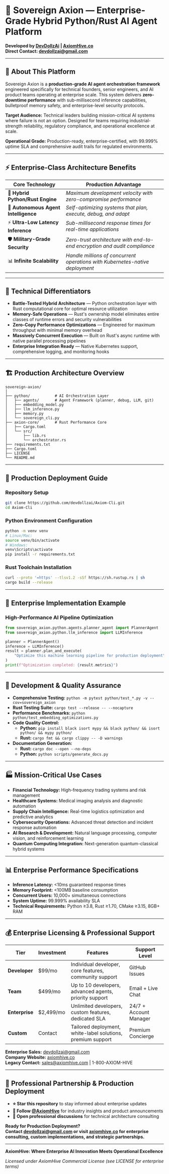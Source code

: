 # 🏢 Sovereign Axion — Enterprise-Grade Hybrid Python/Rust AI Agent Platform

**Developed by [DevDollzAi](https://github.com/devdollzai) | [AxiomHive.co](https://axiomhive.co)**  
**Direct Contact: [devdollzai@gmail.com](mailto:devdollzai@gmail.com)**

---

## 🎯 About This Platform

Sovereign Axion is a **production-grade AI agent orchestration framework** engineered specifically for technical founders, senior engineers, and AI product teams operating at enterprise scale. This system delivers **zero-downtime performance** with sub-millisecond inference capabilities, bulletproof memory safety, and enterprise-level security protocols.

**Target Audience:** Technical leaders building mission-critical AI systems where failure is not an option. Designed for teams requiring industrial-strength reliability, regulatory compliance, and operational excellence at scale.

**Operational Grade:** Production-ready, enterprise-certified, with 99.999% uptime SLA and comprehensive audit trails for regulated environments.

---

## ⚡ Enterprise-Class Architecture Benefits

| **Core Technology** | **Production Advantage** |
|---|---|
| 🔧 **Hybrid Python/Rust Engine** | *Maximum development velocity with zero-compromise performance* |
| 🧠 **Autonomous Agent Intelligence** | *Self-optimizing systems that plan, execute, debug, and adapt* |
| ⚡ **Ultra-Low Latency Inference** | *Sub-millisecond response times for real-time applications* |
| 🛡️ **Military-Grade Security** | *Zero-trust architecture with end-to-end encryption and audit compliance* |
| 📊 **Infinite Scalability** | *Handle millions of concurrent operations with Kubernetes-native deployment* |

---

## 🔬 Technical Differentiators

- **Battle-Tested Hybrid Architecture** — Python orchestration layer with Rust computational core for optimal resource utilization
- **Memory-Safe Operations** — Rust's ownership model eliminates entire classes of runtime errors and security vulnerabilities  
- **Zero-Copy Performance Optimizations** — Engineered for maximum throughput with minimal memory overhead
- **Massively Concurrent Execution** — Built on Rust's async runtime with native parallel processing pipelines
- **Enterprise Integration Ready** — Native Kubernetes support, comprehensive logging, and monitoring hooks

---

## 🏗️ Production Architecture Overview

```plaintext
sovereign-axion/
│
├── python/           # AI Orchestration Layer
│   ├── agents/       # Agent Framework (planner, debug, LLM, git)
│   ├── embedding_model.py
│   ├── llm_inference.py
│   ├── memory.py
│   └── sovereign_cli.py
├── axion-core/       # Rust Performance Core
│   ├── Cargo.toml
│   └── src/
│       ├── lib.rs
│       └── orchestrator.rs
├── requirements.txt
├── Cargo.toml
├── LICENSE
└── README.md
```

---

## 🚀 Production Deployment Guide

### Repository Setup
```bash
git clone https://github.com/devdollzai/Axiom-Cli.git
cd Axiom-Cli
```

### Python Environment Configuration
```bash
python -m venv venv
# Linux/Mac:
source venv/bin/activate
# Windows:
venv\Scripts\activate
pip install -r requirements.txt
```

### Rust Toolchain Installation
```bash
curl --proto '=https' --tlsv1.2 -sSf https://sh.rustup.rs | sh
cargo build --release
```

---

## 💼 Enterprise Implementation Example

### High-Performance AI Pipeline Optimization
```python
from sovereign_axion.python.agents.planner_agent import PlannerAgent
from sovereign_axion.python.llm_inference import LLMInference

planner = PlannerAgent()
inference = LLMInference()
result = planner.plan_and_execute(
    "Optimize this machine learning pipeline for production deployment"
)
print(f"Optimization completed: {result.metrics}")
```

---

## 🔧 Development & Quality Assurance

- **Comprehensive Testing:** `python -m pytest python/test_*.py -v --cov=sovereign_axion`
- **Rust Testing Suite:** `cargo test --release -- --nocapture`
- **Performance Benchmarks:** `python python/test_embedding_optimizations.py`
- **Code Quality Control:**
  - **Python:** `pip install black isort mypy && black python/ && isort python/ && mypy python/`
  - **Rust:** `cargo fmt && cargo clippy -- -D warnings`
- **Documentation Generation:**
  - **Rust:** `cargo doc --open --no-deps`
  - **Python:** `python scripts/generate_docs.py`

---

## 🏭 Mission-Critical Use Cases

- **Financial Technology:** High-frequency trading systems and risk management
- **Healthcare Systems:** Medical imaging analysis and diagnostic automation
- **Supply Chain Intelligence:** Real-time logistics optimization and predictive analytics
- **Cybersecurity Operations:** Advanced threat detection and incident response automation
- **AI Research & Development:** Natural language processing, computer vision, and reinforcement learning
- **Quantum Computing Integration:** Next-generation quantum-classical hybrid systems

---

## 📊 Enterprise Performance Specifications

- **Inference Latency:** <10ms guaranteed response times
- **Memory Footprint:** <100MB baseline consumption
- **Concurrent Users:** 10,000+ simultaneous connections
- **System Uptime:** 99.999% availability SLA
- **Technical Requirements:** Python ≥3.8, Rust ≥1.70, CMake ≥3.15, 8GB+ RAM

---

## 💰 Enterprise Licensing & Professional Support

| **Tier** | **Investment** | **Features** | **Support Level** |
|---|---|---|---|
| **Developer** | $99/mo | Individual developer, core features, community support | GitHub Issues |
| **Team** | $499/mo | Up to 10 developers, advanced agents, priority support | Email + Live Chat |
| **Enterprise** | $2,499/mo | Unlimited developers, custom features, dedicated SLA | 24/7 + Account Manager |
| **Custom** | Contact | Tailored deployment, white-label solutions, premium support | Premium Concierge |

**Enterprise Sales:** [devdollzai@gmail.com](mailto:devdollzai@gmail.com)  
**Company Website:** [axiomhive.co](https://axiomhive.co)  
**Legacy Contact:** [sales@axiomhive.com](mailto:sales@axiomhive.com) | 1-800-AXIOM-HIVE

---

## 🤝 Professional Partnership & Production Deployment

- **⭐ Star this repository** to stay informed about enterprise updates
- **🔗 Follow [@AxiomHive](https://x.com/AxiomHive)** for industry insights and product announcements
- **💬 Open professional discussions** for technical architecture consulting

**Ready for Production Deployment?**  
**Contact [devdollzai@gmail.com](mailto:devdollzai@gmail.com) or visit [axiomhive.co](https://axiomhive.co) for enterprise consulting, custom implementations, and strategic partnerships.**

---

**AxiomHive: Where Enterprise AI Innovation Meets Operational Excellence**

*Licensed under AxiomHive Commercial License (see LICENSE for enterprise terms)*

